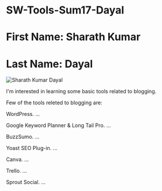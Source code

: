# SW-Tools-Sum17-Dayal

# First Name: Sharath Kumar 
# Last Name: Dayal

![Sharath Kumar Dayal](http://i65.tinypic.com/6hhshx.jpg)

I'm interested in learning some basic tools related to blogging.

Few of the tools releted to blogging are:

WordPress. ...

Google Keyword Planner & Long Tail Pro. ...

BuzzSumo. ...

Yoast SEO Plug-in. ...

Canva. ...

Trello. ...

Sprout Social. ...
